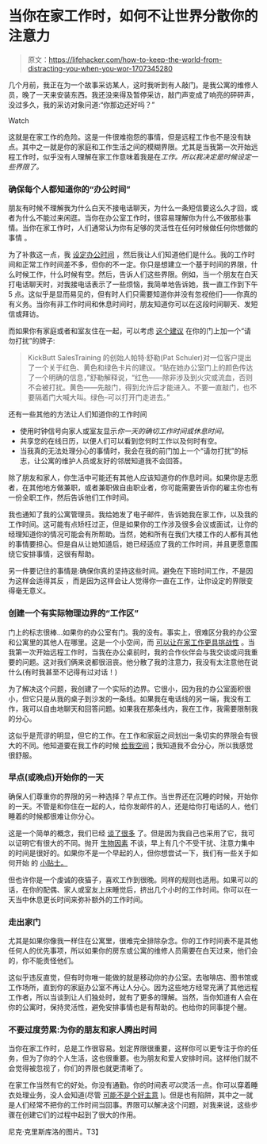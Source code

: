 # 当你在家工作时，如何不让世界分散你的注意力

> 原文：<https://lifehacker.com/how-to-keep-the-world-from-distracting-you-when-you-wor-1707345280>

几个月前，我正在为一个故事采访某人，这时我听到有人敲门。是我公寓的维修人员，晚了一天来安装东西。我还没来得及暂停采访，敲门声变成了响亮的砰砰声，没过多久，我的采访对象问道:“你那边还好吗？”

Watch

这就是在家工作的危险。这是一件很难抱怨的事情，但是远程工作也不是没有缺点。其中之一就是你的家庭和工作生活之间的模糊界限。尤其是当我第一次开始远程工作时，似乎没有人理解在家工作意味着我是在*工作。所以我决定是时候设定一些界限了。*

### 确保每个人都知道你的“办公时间”

朋友有时候不理解我为什么白天不接电话聊天，为什么一条短信要这么久才回，或者为什么不能过来闲逛。当你在办公室工作时，很容易理解你为什么不做那些事情。当你在家工作时，人们通常认为你有足够的灵活性在任何时候做任何你想做的事情 。

为了补救这一点，我 [设定办公时间](https://lifehacker.com/set-boundaries-to-stay-sane-working-from-home-5271518) ，然后我让人们知道他们是什么。我的工作时间和正常工作时间差不多，但你的不一定。你只是想建立一个基于时间的界限，什么时候工作，什么时候有空。然后，告诉人们这些界限。例如，当一个朋友在白天打电话聊天时，对我接电话表示了一些烦恼，我简单地告诉她，我一直工作到下午 5 点。这似乎是显而易见的，但有时人们只需要知道你并没有忽视他们——你真的有义务。当你有非工作时间和休息时间时，朋友知道你可以在这段时间聊天、发短信或拜访。

而如果你有家庭或者和室友住在一起，可以考虑 [这个建议](http://www.womenpoweringbusiness.com/working-from-home-be-sure-to-establish-boundaries/) 在你的门上加一个“请勿打扰”的牌子:

> KickButt SalesTraining 的创始人帕特·舒勒(Pat Schuler)对一位客户提出了一个关于红色、黄色和绿色卡片的建议。“贴在她办公室门上的颜色传达了一个明确的信息，”舒勒解释说，“红色——除非涉及到火灾或流血，否则不会被打扰。黄色——先敲门，得到允许后才能进入。不要一直敲门，也不要隔着门大喊大叫。绿色–可以打开门走进去。”

还有一些其他的方法让人们知道你的工作时间

*   使用时钟信号向家人或室友显示*你一天的确切工作时间或休息时间。*
*   共享您的在线日历，以便人们可以看到您何时工作以及何时有空。
*   当我真的无法处理分心的事情时，我会在我的前门加上一个“请勿打扰”的标志，让公寓的维护人员或友好的邻居知道我不会回答。

除了朋友和家人，你生活中可能还有其他人应该知道你的作息时间。如果你是志愿者，在其他地方做兼职，或者兼职做自由职业者，你可能需要告诉你的雇主你也有一份全职工作，然后告诉他们工作时间。

我也通知了我的公寓管理员。我给她发了电子邮件，告诉她我在家工作，以及我的工作时间。这可能有点矫枉过正，但是如果你的工作涉及很多会议或面试，让你的经理知道你的情况可能会有所帮助。当然，她和所有在我们大楼工作的人都有其他的事情要担心。但是自从让她知道后，她已经适应了我的工作时间，并且更愿意围绕它安排事情，这很有帮助。

另一件要记住的事情是:确保你真的坚持这些时间。避免在下班时间工作，不是因为这样会适得其反 ，而是因为这样会让人觉得你一直在工作，让你设定的界限变得毫无意义。

### 创建一个有实际物理边界的“工作区”

门上的标志很棒...如果你的办公室有门。我的没有。事实上，很难区分我的办公室和公寓里的其他人在哪里。这是一个小空间，而 [可以让在家工作更具挑战性](http://lifehacker.com/how-to-work-from-home-effectively-when-youre-short-on-s-1680417963) 。当我第一次开始远程工作时，当我在办公桌前时，我的合作伙伴会与我交谈或问我重要的问题。这对我们俩来说都很沮丧。他分散了我的注意力，我没有太注意他在说什么(有时我甚至不记得有过对话！)

为了解决这个问题，我创建了一个实际的边界。它很小，因为我的办公室面积很小，但它只是从我的桌子到沙发的一条线。如果我在电话线的另一端，我没有工作，我可以自由地聊天和回答问题。如果我在那条线内，我在工作，我需要限制我的分心。

这似乎是荒谬的明显，但它的工作。在工作和家庭之间划出一条切实的界限会有很大的不同。他知道要在我工作的时候 [给我空间](https://lifehacker.com/three-rules-to-follow-when-you-live-with-someone-who-wo-1644443242)；我知道我不会分心，所以我感觉很舒服。

### 早点(或晚点)开始你的一天

确保人们尊重你的界限的另一种选择？早点工作。当世界还在沉睡的时候，开始你的一天。不管是和你住在一起的人，给你发邮件的人，还是给你打电话的人，他们睡着的时候都很难让你分心。

这是一个简单的概念，我们已经 [谈了很多](http://lifehacker.com/learn-to-become-a-morning-person-with-this-free-email-c-1679225030) 了。但是因为我自己也采用了它，我可以证明它有很大的不同。抛开 [生物因素](http://lifehacker.com/why-youre-not-a-morning-person-and-how-to-become-one-514388263) 不谈，早上有几个不受干扰、注意力集中的时间是很好的。如果你不是一个早起的人，但你想尝试一下，我们有一些关于如何开始 的 [小贴士。](https://lifehacker.com/a-night-owls-guide-to-more-productive-mornings-1496863415)

但也许你是一个虔诚的夜猫子，喜欢工作到很晚。同样的规则也适用。如果可以的话，在你的配偶、家人或室友上床睡觉后，挤出几个小时的工作时间。你可以在一天当中休息更长时间来弥补额外的工作时间。

### **走出家门**

尤其是如果你像我一样住在公寓里，很难完全排除杂念。你的工作时间表不是其他任何人的优先事项，所以如果你的房东或公寓的维修人员需要在白天过来，他们会的，你不能责怪他们。

这似乎违反直觉，但有时你唯一能做的就是移动你的办公室。去咖啡店、图书馆或工作场所，直到你的家庭办公室不再让人分心。因为这些地方经常充满了其他远程工作者，所以当谈到让人们独处时，就有了更多的理解。当然，当你知道有人会在你的公寓时，保持灵活性，避免安排事情也是有帮助的。也给你的同事提个醒。

### 不要过度劳累:为你的朋友和家人腾出时间

当你在家工作时，总是工作很容易。划定界限很重要，这样你可以更专注于你的任务，但为了你的个人生活，这也很重要。也为朋友和爱人安排时间。这样他们就不会觉得被忽视了，你们的界限也就更清晰了。

在家工作当然有它的好处。你没有通勤。你的时间表*可以*灵活一点。你可以穿着睡衣处理业务，没人会知道(尽管 [可能不是个好主意](http://lifehacker.com/dress-for-the-office-to-increase-telecommuting-producti-5539022) )。但是也有陷阱，其中之一就是人们经常不把你的工作时间当回事。界限可以解决这个问题，对我来说，这些步骤在创建它们的过程中起到了很大的作用。

尼克·克里斯库洛的图片。T3】